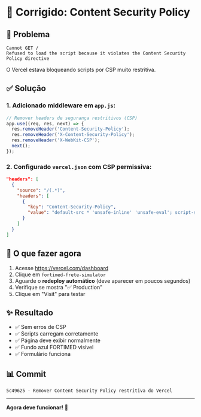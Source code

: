 # 🔐 Corrigido: Content Security Policy

## 🔴 Problema

```
Cannot GET /
Refused to load the script because it violates the Content Security Policy directive
```

O Vercel estava bloqueando scripts por CSP muito restritiva.

## ✅ Solução

### 1. Adicionado middleware em `app.js`:

```javascript
// Remover headers de segurança restritivos (CSP)
app.use((req, res, next) => {
  res.removeHeader('Content-Security-Policy');
  res.removeHeader('X-Content-Security-Policy');
  res.removeHeader('X-WebKit-CSP');
  next();
});
```

### 2. Configurado `vercel.json` com CSP permissiva:

```json
"headers": [
  {
    "source": "/(.*)",
    "headers": [
      {
        "key": "Content-Security-Policy",
        "value": "default-src * 'unsafe-inline' 'unsafe-eval'; script-src * 'unsafe-inline' 'unsafe-eval'"
      }
    ]
  }
]
```

## 🚀 O que fazer agora

1. Acesse https://vercel.com/dashboard
2. Clique em `fortimed-frete-simulator`
3. Aguarde o **redeploy automático** (deve aparecer em poucos segundos)
4. Verifique se mostra "✅ Production"
5. Clique em "Visit" para testar

## ✨ Resultado

- ✅ Sem erros de CSP
- ✅ Scripts carregam corretamente
- ✅ Página deve exibir normalmente
- ✅ Fundo azul FORTIMED visível
- ✅ Formulário funciona

## 📊 Commit

```
5c49625 - Remover Content Security Policy restritiva do Vercel
```

---

**Agora deve funcionar!** 🎉


